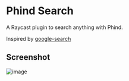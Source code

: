 # Phind Search

A Raycast plugin to search anything with Phind.

Inspired by [google-search](https://github.com/raycast/extensions/tree/05c03625c58bda030eaa7f9be2138afe59f96492/extensions/google-search)

## Screenshot
![image](https://user-images.githubusercontent.com/15699954/233002137-ef684d7e-992d-4839-a2bb-2f1cbb3c8f6f.png)
